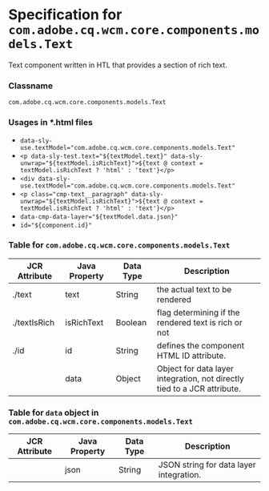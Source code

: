 <!-- AIGenVersion(2992911859, generalsystemmessage.prompt-1.0, generateModelAttributeList.md-1.4, README.md-822d35f834, text.html-146972031c, text.html-c5e39866f6) -->

Specification for `com.adobe.cq.wcm.core.components.models.Text`
====
Text component written in HTL that provides a section of rich text.

### Classname
`com.adobe.cq.wcm.core.components.models.Text`

### Usages in *.html files
- `data-sly-use.textModel="com.adobe.cq.wcm.core.components.models.Text"`
- `<p data-sly-test.text="${textModel.text}" data-sly-unwrap="${textModel.isRichText}">${text @ context = textModel.isRichText ? 'html' : 'text'}</p>`
- `<div data-sly-use.textModel="com.adobe.cq.wcm.core.components.models.Text"`
- `<p class="cmp-text__paragraph" data-sly-unwrap="${textModel.isRichText}">${text @ context = textModel.isRichText ? 'html' : 'text'}</p>`
- `data-cmp-data-layer="${textModel.data.json}"`
- `id="${component.id}"`

### Table for `com.adobe.cq.wcm.core.components.models.Text`

| JCR Attribute | Java Property | Data Type | Description                                                                 |
|---------------|---------------|-----------|-----------------------------------------------------------------------------|
| ./text        | text          | String    | the actual text to be rendered                                              |
| ./textIsRich  | isRichText    | Boolean   | flag determining if the rendered text is rich or not                        |
| ./id          | id            | String    | defines the component HTML ID attribute.                                    |
|               | data          | Object    | Object for data layer integration, not directly tied to a JCR attribute.    |

### Table for `data` object in `com.adobe.cq.wcm.core.components.models.Text`

| JCR Attribute | Java Property | Data Type | Description                                   |
|---------------|---------------|-----------|-----------------------------------------------|
|               | json          | String    | JSON string for data layer integration.       |